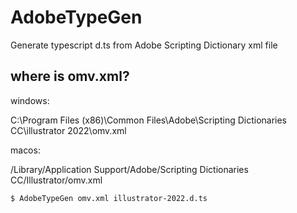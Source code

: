 # AdobeTypeGen
Generate typescript d.ts from Adobe Scripting Dictionary xml file

## where is omv.xml?

windows:

C:\Program Files (x86)\Common Files\Adobe\Scripting Dictionaries CC\illustrator 2022\omv.xml

macos:

/Library/Application Support/Adobe/Scripting Dictionaries CC/Illustrator/omv.xml


```bash
$ AdobeTypeGen omv.xml illustrator-2022.d.ts
```
